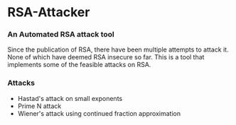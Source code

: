 # RSA-Attacker
### An Automated RSA attack tool
Since the publication of RSA, there have been multiple attempts to attack it. None of which have deemed RSA insecure so far. This is a tool that implements some of the feasible attacks on RSA.

### Attacks 
* Hastad's attack on small exponents
* Prime N attack
* Wiener's attack using continued fraction approximation

